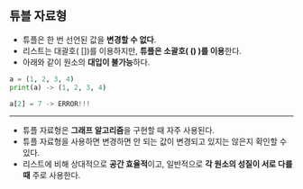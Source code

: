 ## 튜블 자료형
* 튜플은 한 번 선언된 값을 **변경할 수 없다**.
* 리스트는 대괄호( [])를 이용하지만, **튜플은 소괄호( () )를 이용**한다.
* 아래와 같이 원소의 **대입이 불가능**하다.
```python
a = (1, 2, 3, 4)
print(a) -> (1, 2, 3, 4)

a[2] = 7 -> ERROR!!!
```
---
* 튜플 자료형은 **그래프 알고리즘**을 구현할 때 자주 사용된다.
* 튜플 자료형을 사용하면 변경하면 안 되는 값이 변경되고 있지는 않은지 확인할 수 있다.
* 리스트에 비해 상대적으로 **공간 효율적**이고, 일반적으로 **각 원소의 성질이 서로 다를 때** 주로 사용한다.
